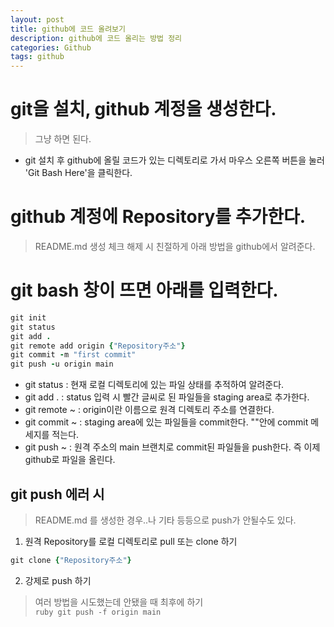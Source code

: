 ```yaml
---
layout: post
title: github에 코드 올려보기
description: github에 코드 올리는 방법 정리
categories: Github
tags: github
---
```


# git을 설치, github 계정을 생성한다.
> 그냥 하면 된다.

- git 설치 후 github에 올릴 코드가 있는 디렉토리로 가서 마우스 오른쪽 버튼을 눌러 'Git Bash Here'을 클릭한다.

# github 계정에 Repository를 추가한다.
> README.md 생성 체크 해제 시 친절하게 아래 방법을 github에서 알려준다.

# git bash 창이 뜨면 아래를 입력한다.
```ruby
git init
git status
git add .
git remote add origin {"Repository주소"}
git commit -m "first commit"
git push -u origin main
```
- git status : 현재 로컬 디렉토리에 있는 파일 상태를 추적하여 알려준다.
- git add . : status 입력 시 빨간 글씨로 된 파일들을 staging area로 추가한다.
- git remote ~ : origin이란 이름으로 원격 디렉토리 주소를 연결한다.
- git commit ~ : staging area에 있는 파일들을 commit한다. ""안에 commit 메세지를 적는다.
- git push ~ : 원격 주소의 main 브랜치로 commit된 파일들을 push한다. 즉 이제 github로 파일을 올린다.

## git push 에러 시
> README.md 를 생성한 경우..나 기타 등등으로 push가 안될수도 있다.

1. 원격 Repository를 로컬 디렉토리로 pull 또는 clone 하기
  ```ruby
  git clone {"Repository주소"}
  ```
2. 강제로 push 하기
  > 여러 방법을 시도했는데 안됐을 때 최후에 하기   
    ```ruby
    git push -f origin main
    ```
